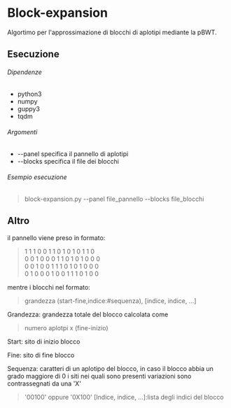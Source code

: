 # Block-expansion
Algortimo per l'approssimazione di blocchi di aplotipi mediante la pBWT.

## Esecuzione
###### Dipendenze
- python3
- numpy
- guppy3 
- tqdm

###### Argomenti
- --panel <file> specifica il pannello di aplotipi
- --blocks <file> specifica il file dei blocchi 

###### Esempio esecuzione
> block-expansion.py --panel file_pannello --blocks file_blocchi
  
## Altro
il pannello viene preso in formato:
> 1 1 1 0 0 1 1 0 1 0 1 0 1 1 0  
> 0 0 1 0 0 0 1 1 0 1 0 1 0 0 0  
> 0 0 1 0 0 1 1 1 0 1 0 1 0 0 0  
> 0 1 0 0 0 1 0 0 1 1 1 0 1 0 0


mentre i blocchi nel formato:
> grandezza (start-fine,indice:#sequenza), [indice, indice, ...]
  
Grandezza: grandezza totale del blocco calcolata come 
>numero aplotpi x (fine-inizio)
  
Start: sito di inizio blocco
  
Fine: sito di fine blocco
  
Sequenza: caratteri di un aplotipo del blocco, in caso il blocco abbia un grado maggiore di 0 i siti nei quali sono presenti variazioni sono contrassegnati da una 'X'
>'00100' oppure '0X100'
[Indice, indice, ...]:lista degli indici del blocco
